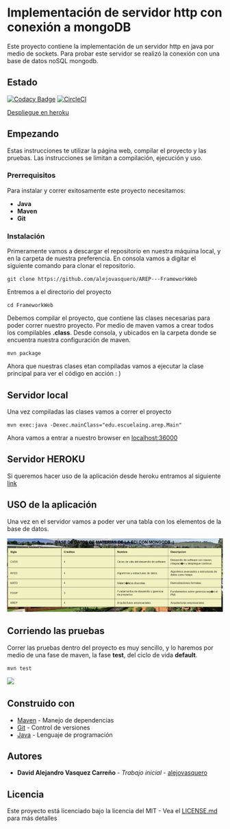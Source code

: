 # Implementación de servidor http con conexión a mongoDB

Este proyecto contiene la implementación de un servidor http en java por medio de sockets.
Para probar este servidor se realizó la conexión con una base de datos noSQL mongodb.

## Estado

[![Codacy Badge](https://app.codacy.com/project/badge/Grade/9d7f1cf83183406a977f6e0a3cbf0a2c)](https://www.codacy.com/manual/alejovasquero/AREP---FrameworkWeb?utm_source=github.com&amp;utm_medium=referral&amp;utm_content=alejovasquero/AREP---FrameworkWeb&amp;utm_campaign=Badge_Grade)
[![CircleCI](https://circleci.com/gh/alejovasquero/AREP---FrameworkWeb.svg?style=svg)](https://circleci.com/gh/alejovasquero/AREP---FrameworkWeb)

[Despliegue en heroku](https://frameworkweb.herokuapp.com/)

## Empezando

Estas instrucciones te utilizar la página web, compilar el proyecto y las pruebas.
Las instrucciones se limitan a compilación, ejecución y uso. 

### Prerrequisitos

Para instalar y correr exitosamente este proyecto necesitamos:
+ **Java**
+ **Maven**
+ **Git**

### Instalación

Primeramente vamos a descargar el repositorio en nuestra máquina local, y en la carpeta de 
nuestra preferencia. En consola vamos a digitar el siguiente comando para clonar el repositorio.

```console
git clone https://github.com/alejovasquero/AREP---FrameworkWeb
```

Entremos a el directorio del proyecto

```console
cd FrameworkWeb
```

Debemos compilar el proyecto, que contiene las clases necesarias para poder correr nuestro
proyecto. Por medio de maven vamos a crear todos los compilables **.class**. Desde consola, y ubicados en la carpeta donde se encuentra
nuestra configuración de maven.

```console
mvn package
```

Ahora que nuestras clases etan compiladas vamos a ejecutar la clase principal para
ver el código en acción : )

## Servidor local

Una vez compiladas las clases vamos a correr el proyecto

```console
mvn exec:java -Dexec.mainClass="edu.escuelaing.arep.Main"
```

Ahora vamos a entrar a nuestro browser en [localhost:36000](http://localhost:36000)

## Servidor HEROKU

Si queremos hacer uso de la aplicación desde heroku entramos al siguiente [link](https://frameworkweb.herokuapp.com/)

## USO de la aplicación

Una vez en el servidor vamos a poder ver una tabla con los elementos de la base de datos.


![](img/pagina.PNG)



## Corriendo las pruebas

Correr las pruebas dentro del proyecto es muy sencillo, 
y lo haremos por medio de una fase de maven, la fase **test**, del ciclo de vida **default**. 

```console
mvn test
```

![](resources/AllTest.PNG)

## Construido con

+ [Maven](https://maven.apache.org/) - Manejo de dependencias
+ [Git](https://git-scm.com/) - Control de versiones
+ [Java](https://www.java.com/es/) - Lenguaje de programación

## Autores

+ **David Alejandro Vasquez Carreño** - *Trabajo inicial* - [alejovasquero](https://github.com/alejovasquero)

## Licencia

Este proyecto está licenciado bajo la licencia del MIT - Vea el [LICENSE.md](LICENSE.md) para más detalles
